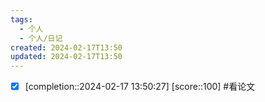 ```yaml
---
tags:
  - 个人
  - 个人/日记
created: 2024-02-17T13:50
updated: 2024-02-17T13:50
---
```



- [x]  [completion::2024-02-17 13:50:27] [score::100] #看论文